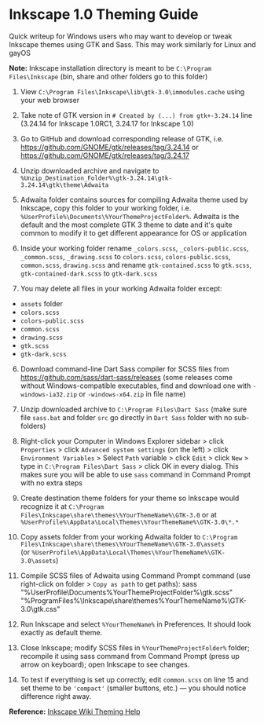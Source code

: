 # Inkscape 1.0 Theming Guide

Quick writeup for Windows users who may want to develop or tweak Inkscape themes using GTK and Sass. This may work similarly for Linux and gayOS

**Note:** Inkscape installation directory is meant to be `C:\Program Files\Inkscape` (bin, share and other folders go to this folder)

1. View `C:\Program Files\Inkscape\lib\gtk-3.0\immodules.cache` using your web browser

2. Take note of GTK version in `# Created by (...) from gtk+-3.24.14` line (3.24.14 for Inkscape 1.0RC1, 3.24.17 for Inkscape 1.0)

3. Go to GitHub and download corresponding release of GTK, i.e. https://github.com/GNOME/gtk/releases/tag/3.24.14 or https://github.com/GNOME/gtk/releases/tag/3.24.17

4. Unzip downloaded archive and navigate to `%Unzip_Destination_Folder%\gtk-3.24.14\gtk-3.24.14\gtk\theme\Adwaita`

5. Adwaita folder contains sources for compiling Adwaita theme used by Inkscape, copy this folder to your working folder, i.e. `%UserProfile%\Documents\%YourThemeProjectFolder%`. Adwaita is the default and the most complete GTK 3 theme to date and it's quite common to modify it to get different appearance for OS or application 

6. Inside your working folder rename `_colors.scss`, `_colors-public.scss`, `_common.scss`, `_drawing.scss` to `colors.scss`, `colors-public.scss`, `common.scss`, `drawing.scss` and rename `gtk-contained.scss` to `gtk.scss`, `gtk-contained-dark.scss` to `gtk-dark.scss`

7. You may delete all files in your working Adwaita folder except:
- `assets` folder
- `colors.scss`
- `colors-public.scss`
- `common.scss`
- `drawing.scss`
- `gtk.scss`
- `gtk-dark.scss`

6. Download command-line Dart Sass compiler for SCSS files from https://github.com/sass/dart-sass/releases (some releases come without Windows-compatible executables, find and download one with `-windows-ia32.zip` or `-windows-x64.zip` in file name)

7. Unzip downloaded archive to `C:\Program Files\Dart Sass` (make sure file `sass.bat` and folder `src` go directly in `Dart Sass` folder with no sub-folders)

8. Right-click your Computer in Windows Explorer sidebar > click `Properties` > click `Advanced system settings` (on the left) > click `Environment Variables` > Select `Path` variable > click `Edit` > click `New` > type in `C:\Program Files\Dart Sass` > click OK in every dialog. This makes sure you will be able to use `sass` command in Command Prompt with no extra steps

9. Create destination theme folders for your theme so Inkscape would recognize it at `C:\Program Files\Inkscape\share\themes\%YourThemeName%\GTK-3.0` or at `%UserProfile%\AppData\Local\Themes\%YourThemeName%\GTK-3.0\*.*`

10. Copy assets folder from your working Adwaita folder to `C:\Program Files\Inkscape\share\themes\%YourThemeName%\GTK-3.0\assets` (or `%UserProfile%\AppData\Local\Themes\%YourThemeName%\GTK-3.0\assets`)

10. Compile SCSS files of Adwaita using Command Prompt command (use right-click on folder > `Copy as path` to get paths):
sass "%UserProfile\Documents\%YourThemeProjectFolder%\gtk.scss" "%ProgramFiles%\Inkscape\share\themes\%YourThemeName%\GTK-3.0\gtk.css"

11. Run Inkscape and select `%YourThemeName%` in Preferences. It should look exactly as default theme.

12. Close Inkscape; modify SCSS files in `%YourThemeProjectFolder%` folder; recompile it using sass command from Command Prompt (press up arrow on keyboard); open Inkscape to see changes.

13. To test if everything is set up correctly, edit `common.scss` on line 15 and set theme to be `'compact'` (smaller buttons, etc.) — you should notice difference right away.

**Reference:** [Inkscape Wiki Theming Help](http://wiki.inkscape.org/wiki/index.php/Release_notes/1.0#Theme_selection)
